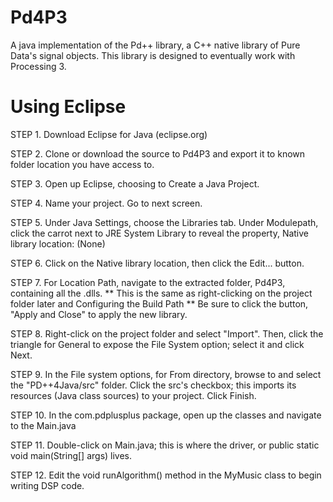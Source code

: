 # Pd4P3
A java implementation of the Pd++ library, a C++ native library of Pure Data's signal objects.  This library is designed to eventually work with Processing 3. 

# Using Eclipse
STEP 1. Download Eclipse for Java (eclipse.org)

STEP 2. Clone or download the source to Pd4P3 and export it to known folder location you have access to.

STEP 3. Open up Eclipse, choosing to Create a Java Project.

STEP 4. Name your project. Go to next screen.

STEP 5. Under Java Settings, choose the Libraries tab. Under Modulepath, click the carrot next to JRE System Library to reveal the property, Native library location: (None)

STEP 6. Click on the Native library location, then click the Edit... button.

STEP 7. For Location Path, navigate to the extracted folder, Pd4P3, containing all the .dlls.
** This is the same as right-clicking on the project folder later and Configuring the Build Path
** Be sure to click the button, "Apply and Close" to apply the new library.

STEP 8. Right-click on the project folder and select "Import". Then, click the triangle for General to expose the File System option; select it and click Next.

STEP 9. In the File system options, for From directory, browse to and select the "PD++4Java/src" folder. Click the src's checkbox; this imports its resources (Java class sources) to your project. Click Finish.

STEP 10. In the com.pdplusplus package, open up the classes and navigate to the Main.java

STEP 11. Double-click on Main.java; this is where the driver, or 
public static void main(String[] args)
lives. 

STEP 12.  Edit the void runAlgorithm() method in the MyMusic class to begin writing DSP code.
